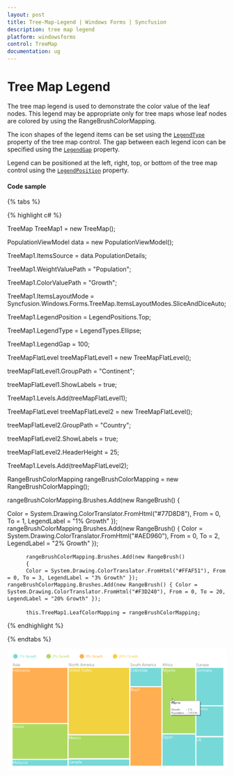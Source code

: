 ```yaml
---
layout: post
title: Tree-Map-Legend | Windows Forms | Syncfusion
description: tree map legend
platform: windowsforms
control: TreeMap 
documentation: ug
---
```


# Tree Map Legend

The tree map legend is used to demonstrate the color value of the leaf nodes. This legend may be appropriate only for tree maps whose leaf nodes are colored by using the RangeBrushColorMapping. 

The icon shapes of the legend items can be set using the [`LegendType`](https://help.syncfusion.com/cr/cref_files/windowsforms/Syncfusion.TreeMap.Windows~Syncfusion.Windows.Forms.TreeMap.LegendSettings~LegendType.html) property of the tree map control. The gap between each legend icon can be specified using the [`LegendGap`](https://help.syncfusion.com/cr/cref_files/windowsforms/Syncfusion.TreeMap.Windows~Syncfusion.Windows.Forms.TreeMap.LegendSettings~LegendGap.html) property.

Legend can be positioned at the left, right, top, or bottom of the tree map control using the [`LegendPosition`](https://help.syncfusion.com/cr/cref_files/windowsforms/Syncfusion.TreeMap.Windows~Syncfusion.Windows.Forms.TreeMap.LegendSettings~LegendPosition.html) property.

#### Code sample

{% tabs %}

{% highlight c# %} 

TreeMap TreeMap1 = new TreeMap();

PopulationViewModel data = new PopulationViewModel(); 

TreeMap1.ItemsSource = data.PopulationDetails;
   
TreeMap1.WeightValuePath = "Population";
     
TreeMap1.ColorValuePath = "Growth";  
    
TreeMap1.ItemsLayoutMode = Syncfusion.Windows.Forms.TreeMap.ItemsLayoutModes.SliceAndDiceAuto; 

TreeMap1.LegendPosition = LegendPositions.Top; 

TreeMap1.LegendType = LegendTypes.Ellipse; 
  
TreeMap1.LegendGap = 100;    

TreeMapFlatLevel treeMapFlatLevel1 = new TreeMapFlatLevel(); 

treeMapFlatLevel1.GroupPath = "Continent"; 
     
treeMapFlatLevel1.ShowLabels = true;   
      
TreeMap1.Levels.Add(treeMapFlatLevel1);  

TreeMapFlatLevel treeMapFlatLevel2 = new TreeMapFlatLevel(); 

treeMapFlatLevel2.GroupPath = "Country";  
    
treeMapFlatLevel2.ShowLabels = true;
       
treeMapFlatLevel2.HeaderHeight = 25;   
   
TreeMap1.Levels.Add(treeMapFlatLevel2);  

RangeBrushColorMapping rangeBrushColorMapping = new RangeBrushColorMapping();
  
rangeBrushColorMapping.Brushes.Add(new RangeBrush() { 

Color = System.Drawing.ColorTranslator.FromHtml("#77D8D8"), From = 0, To = 1, LegendLabel = "1% Growth" });  
          rangeBrushColorMapping.Brushes.Add(new RangeBrush() 
		  { 
		  Color = System.Drawing.ColorTranslator.FromHtml("#AED960"), From = 0, To = 2, LegendLabel = "2% Growth" });  

		  rangeBrushColorMapping.Brushes.Add(new RangeBrush() 
		  { 
		  Color = System.Drawing.ColorTranslator.FromHtml("#FFAF51"), From = 0, To = 3, LegendLabel = "3% Growth" });            rangeBrushColorMapping.Brushes.Add(new RangeBrush() { Color = System.Drawing.ColorTranslator.FromHtml("#F3D240"), From = 0, To = 20, LegendLabel = "20% Growth" });    

		  this.TreeMap1.LeafColorMapping = rangeBrushColorMapping;

{% endhighlight %}

{% endtabs %}

![](Features_images/Features_img11.png)